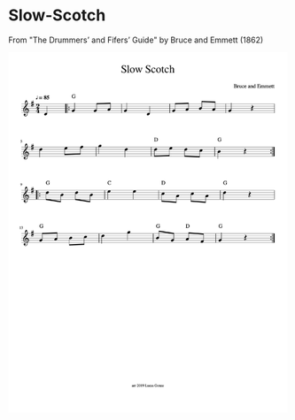 # Slow-Scotch

From "The Drummers’ and Fifers’ Guide" by Bruce and Emmett (1862)

![score](https://github.com/lucasgonze/Slow-Scotch/blob/master/Slow_Scotch%20-%20simple%20as%20possible-1.png)

